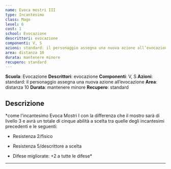 ```yaml
---
name: Evoca mostri III
type: Incantesimo
class: Mago
level: 6
cost: 1
school: Evocazione
descrittori: evocazione
componenti: V, S
azioni: standard: il personaggio assegna una nuova azione all’evocazione
area: distanza 10
durata: mantenere minore
recupero: standard
---
```

**Scuola**: Evocazione
**Descrittori**: evocazione
**Componenti**: V, S
**Azioni**: standard: il personaggio assegna una nuova azione all’evocazione
**Area**: distanza 10
**Durata**: mantenere minore
**Recupero**: standard

**Descrizione**
-

*come l'incantesimo Evoca Mostri I con la differenza che il mostro sarà di livello 3 e avrà un totale di cinque abilità a scelta tra quelle degli incantesimi precedenti e le seguenti:

- Resistenza 2/fisico

- Resistenza 5/descrittore a scelta

- Difese migliorate: +2 a tutte le difese*

---